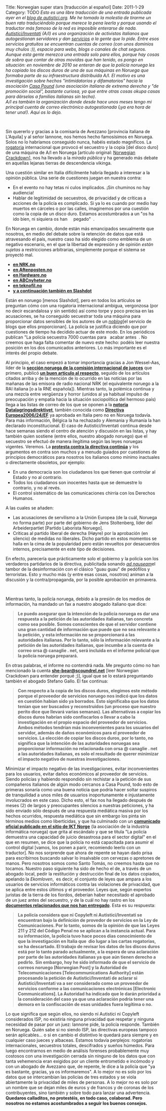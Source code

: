 Title: Norwegian super stars [traducción al español]
Date: 2011-1-29
Category: TODO
*Esto es una libre traducción de una entrada publicada ayer en el [blog de autistici.org](https://cavallette.noblogs.org/2011/01/7117). Me
he tomado la molestia de tirarme un buen rato traduciéndolo porque merece la pena leerla y porque usando el traductor más famoso de la red
es imposible enterarse de nada.\
 [Autistici/Inventati](https://www.autistici.org/it/) (A/I) es una organización de activistas italianos que autogestionan servidores y dan
[servicios](https://www.autistici.org/it/services/index.html) a la gente que lo pide. Entre esos servicios gratuitos se encuentran cuentas
de correo (con unos dominios muy chulos :)), espacio para webs, blogs o canales de chat seguros. Aunque esta gente merezca una entrada solo
para ellos, porque hay cosas de sobra que contar de otras movidas que han tenido, os pongo en situación: en noviembre de 2010 se enteran de
que la policía noruega les ha copiado los discos duros de una de sus máquinas en Noruega que formaba parte de su infraestructura distribuida
A/I. El motivo es una investigación sobre hechos "intimidatorios y difamatorios" hacia la asociación [Casa
Pound](http://secure.wikimedia.org/wikipedia/es/wiki/Casa_Pound) (una asociación italiana de extrema derecha y "de promoción social",
bastante curiosa, ya que entre otras cosas okupa casas para dárselas a familias italianas sin techo).\
 A/I es también la organización donde desde hace unos meses tengo mi principal cuenta de correo electrónico autogestionada (¡ya era hora de
tener una!). Aquí os lo dejo.*

 

Sin quererlo y gracias a la comisaría de Avezzano [provincia italiana de L'Aquila] y al señor Iannone, nos hemos hecho famosísimos en
Noruega. Solos no lo habríamos conseguido nunca, habéis estado magníficos. La
[rogatoria](https://secure.wikimedia.org/wikipedia/es/wiki/Carta_rogatoria) internacional que provocó el secuestro y la copia [del disco
duro] de una máquina de A/I en Noruega [artículo original: [Norwegian Crackdown](https://cavallette.noblogs.org/2010/11/7029)], nos ha
llevado a la *mirada pública* y ha generado más debate en aquellas lejanas tierras de descendencia vikinga.

Una cuestión similar en Italia difícilmente habría llegado a interesar a la opinión pública. Una serie de cuestiones juegan en nuestra
contra:

-   En el evento no hay tetas ni culos implicados. ¡Sin chuminos no hay audiencia!
-   Hablar de legitimidad de secuestros, de privacidad y de críticas a acciones de la policía es complicado. Si ya lo es cuando por medio
    hay muertos en cárceles o por las calles, imaginemos por una cuestión como la copia de un disco duro. Estamos acostumbrados a un "os ha
    ido bien, ni siquiera os han     pegado"  .

En Noruega en cambio, donde están más emancipados sexualmente que nosotros, en medio del debate sobre la retención de datos que está
atravesando el país, nuestro caso ha sido elegido como emblema de un negativo escenario, en el que la libertad de expresión y de opinión
*están sujetas* a restricciones arbitrarias, simplemente porque el sistema se proyectó mal.

-   [**en NRK.no**](http://www.nrk.no/nyheter/norge/1.7472382)
-   [**en Aftenposten.no**](http://www.aftenposten.no/nyheter/uriks/article3999958.ece)
-   [**en Hardware.no**](http://www.hardware.no/artikler/skulle_ta_info_om_to_-_beslagla_om_7000/80787)
-   [**en ABCnyheter.no**](http://www.abcnyheter.no/nyheter/teknologi/110121/beslagla-info-om-7000)
-   [**en teknofil.no**](http://www.teknofil.no/wip4/politiet-forsynte-seg-graadig/d.epl?id=49309)
-   [**y a continuación también en
    Slashdot**](http://yro.slashdot.org/story/11/01/23/0055257/Norwegian-Police-Seeking-Info-On-2-Bloggers-Take-Data-From-7000-Accounts)

Están en noruego [menos Slashdot], pero en todos los artículos se preguntan cómo con una rogatoria internacional ambigua, vergonzosa (por no
decir escandalosa y sin sentido) así como torpe y poco precisa en las acusaciones, se ha conseguido secuestrar toda una máquina para
proporcionar datos sensibles de los autores de un [*noblog*](http://noblogs.org/)[el servicio de blogs que ellos proporcionan]. La policía
se justifica diciendo que por cuestiones de tiempo ha decidido actuar de este modo. En los periódicos publican "La policía secuestra 7000
cuentas para   acabar antes  . No creemos que haga falta comentar de nuevo este hecho: podéis leer nuestra posición en los dos comunicados
anteriores. Lo más importante es el interés del propio debate.

Al principio, el caso empezó a tomar importancia gracias a Jon Wessel-Aas, líder de la [**sección noruega de la comisión internacional de
jueces**](http://icj.no/) que primero, publicó [**un buen artículo al
respecto**](http://www.nyemeninger.no/alle_meninger/cat1003/subcat1010/thread113838/#post_113838), seguido de los artículos citados arriba y
de la mención de lo ocurrido en las noticias por las mañanas de las emisora de radio nacional NRK (el equivalente noruego a la RAI italiana
[o a la RNE española]). Mientras tanto, la polémica continua y una mezcla entre vergüenza y horror (unidos al ya habitual impulso de
preocupación y empatía hacia la situación sociopolítica del hermoso país) llega a las listas de correo de los que se oponen a la [**notoria
Datalagringsdirektivet**](https://secure.wikimedia.org/wikipedia/no/wiki/Datalagringsdirektivet), también conocida como [**Directiva
Europea**](http://www.regjeringen.no/pages/2281081/direktivet.pdf)[**2006/24/EF**](http://www.regjeringen.no/pages/2281081/direktivet.pdf)
ya aprobada en Italia pero no en Noruega todavía. Para más información, Bélgica la ha rechazado y Alemania y Rumanía la han declarado
inconstitucional. El caso de Autistici/Inventati continua desde hace semanas siendo el centro de atención y discusión en las listas, y hay
también quien sostiene (entre ellos, nuestro abogado noruego) que el secuestro se efectuó de manera ilegítima según las leyes noruegas
vigentes. Veremos. La [**protesta contra la directiva continúa**](http://stoppdld.no/) y los argumentos en contra son muchos y a menudo
guiados por cuestiones de principios democráticos para nosotros los italianos como mínimo inactuales o directamente obsoletos, por ejemplo:

-   En una democracia son los ciudadanos los que tienen que controlar al Estado y no al contrario.
-   Todos los ciudadanos son inocentes hasta que se demuestre lo contrario, y no al revés.
-   El control sistemático de las comunicaciones chirría con los Derechos Humanos.

A las cuales se añaden:

-   Las acusaciones de servilismo a la Unión Europea (de la cuál, Noruega no forma parte) por parte del gobierno de Jens Stoltenberg, líder
    del Arbeiderpartiet [Partido Laborista Noruego].
-   Críticas al partido liberal de derecha (Høyre) por la aprobación (en silencio) de medidas no liberales. Dicho partido en estos momentos
    se halla en la cima de la popularidad pero están revueltos por desacuerdos internos, precisamente en este tipo de decisiones.

En efecto, parecería que prácticamente solo el gobierno y la policía son los verdaderos partidarios de la directiva, publicitada sonando
[*ad nauseam*](https://secure.wikimedia.org/wikipedia/es/wiki/Argumento_ad_nauseam)el tambor de la desinformación con el clásico "guau guau"
de pedófilos y terroristas. Esto y mucho más (y entre esas cosas, nosotros) animan a la discusión y la contra/propaganda, por la posible
aprobación en primavera.

 

Mientras tanto, la policía noruega, debido a la presión de los medios de información, ha mandado un fax a nuestro abogado italiano que dice:

> **Le puedo asegurar que la intención de la policía noruega es dar una respuesta a la petición de las autoridades italianas, tan concreta
> como sea posible. Somos conscientes de que el servidor contiene una gran cantidad de información que puede que no sea relevante a la
> petición, y esta información no se proporcionará a las autoridades italianas. Por lo tanto, sólo la información relevante a la petición de
> las autoridades italianas, que incumbe a la cuenta de correo orsa @ canaglie . net, será incluida en el informe policial que la policía
> noruega preparará.**

En otras palabras, el informe no contendrá nada. Me pregunto cómo no han mencionado la cuenta **she-bear@scoundrel.net** [leer Norwegian
Crackdown para entender porqué ;)], igual que se lo estará preguntando también el abogado Stefano Gallo. El fax continua:

> **Con respecto a la copia de los discos duros, elegimos este método porque el proveedor de servicios noruego nos indicó que los datos en
> cuestión habían sido ya borrados. Esto significaba que los datos tenían que ser buscados y reconstruidos (un proceso que nuestro perito
> dice que llevará varias semanas). Las alternativas a copiar los discos duros habrían sido confiscarlos o llevar a cabo la investigación en
> el propio espacio del proveedor de servicios. Ambos métodos tendrían más inconvenientes para los usuarios del servidor, además de daños
> económicos para el proveedor de servicios. La elección de copiar los discos duros, por lo tanto, no significa que la intención de las
> autoridades noruegas sea proporcionar información no relacionada con orsa @ canaglie . net a las autoridades italianas, es solo el
> resultado de querer minimizar el impacto negativo de nuestras investigaciones.**

Minimizar el impacto negativo de las investigaciones, evitar inconvenientes para los usuarios, evitar daños económicos al proveedor de
servicios. Siendo policías y habiendo respondido sin rechistar a la petición de sus compañeros italianos de algún modo cercanos a Casa
Pound, todo esto de primeras sonaría como una buena noticia que podría hacer soltar suspiros de tranquilidad a unos miles de usuarios
inoportunamente e injustamente involucrados en este caso. Dicho esto, el fax nos ha llegado después de meses (2) de largos y preocupantes
silencios a nuestras peticiones, y ha sido enviado sólo después de una respuesta mediática masiva por los hechos ocurridos, respuesta
mediática que sin embargo los pinta sin términos medios como liberticidas, y que ha culminado con un [**comunicado oficial publicado en el
sitio de IKT Norge**](http://ikt-norge.no/politiet-utviser-sviktende-digital-doemmekraft/) (la asociación de la industria informática
noruega) que grita al escándalo y que se titula "La policía demuestra una capacidad de juicio desastrosa para el sector digital" en el que
en resumen, se dice que la policía no está capacitada para asumir el control digital [vamos, los ponen a parir, recomiendo leerlo con un
traductor]. No nos sorprende que ahora de repente se hayan dado prisa para escribirnos buscando salvar lo insalvable con cervezas o
apretones de manos. Pero nosotros somos como Santo Tomás, no creemos hasta que no tocamos. Nuestro paso siguiente ha sido de hecho el de, a
través de un abogado local, pedir la restitución y destrucción final de los datos copiados, apelando la *Ekomloven*,  es decir, el conjunto
de leyes que ampara a los usuarios de servicios informáticos contra las violaciones de privacidad, que se aplica entre estos últimos y el
proveedor. Leyes que, según expertos juristas de la tierra de los fiordos, deberían haber necesitado el aprobado de un juez antes del
secuestro, y de la cuál no hay rastro en los [**documentos relacionados que nos han
entregado**](https://www.uhuru.biz/wp-content/uploads/2011/01/ItalienskUtlevering-av-data.pdf). Esta es su respuesta:

> **La policía considera que ni Copyleft ni Autistici/Inventati se encuentran bajo la definición de provedor de servicios en la Ley de
> Comunicaciones. Por lo tanto, somos de la opinión de que las Leyes 211 y 212 del Código Penal no se aplican a la instancia actual. Para su
> información, la policía tuvo hace pocos días conocimiento de que la investigación en Italia que  dio lugar a las cartas rogatorias, se ha
> descartado. El trabajo de revisar los datos de los discos duros está por lo tanto parado actualmente, a la espera de una aclaración por
> parte de las autoridades italianas ya que aún tienen derecho a pedirlo.**
> **Sin embargo, hoy he sido informado de que el servicio de correos noruego [Norwegian Post] y la Autoridad de Telecomunicaciones
> [Telecommunications Authority] están procesando la petición de Autistici/Inventati de aclarar si Autistici/Inventati va a ser considerado
> como un proveedor de servicios conforme a las comunicaciones electrónicas [Electronic Communications]. La Autoridad ha indicado que le
> darán prioridad a la consideración del caso ya que una aclaración podría tener una demora en la confiscación de esas unidades fuera
> legítima o no.**

Lo que significa que según ellos, no siendo ni Autistici ni Copyleft considerados ISP, no existiría ninguna privacidad que respetar y
ninguna necesidad de pasar por un juez: Iannone pide, la policía responde. También en Noruega. Quién sabe si no siendo ISP, las directivas
europeas tampoco serán aplicables... o si en cambio el distintivo le quedará para siempre y en cualquier caso jueces y albaceas. Estamos
todavía perplejos: rogatorias internacionales, secuestros totales, descifrados y sueños húmedos. Para luego encontrarnos en medio de
análisis forenses probablemente muy costosos con una investigación cerrada sin ninguno de los datos que con tanta vehemencia eran exigidos
por un cliente entrometido e incómodo y con un abogado de Avezzano que, de repente, le dice a la policía que "ya es bastante, gracias, ya os
informaremos". A lo mejor no es solo por los datos que se intercambian las policías de tres estados y se viola abiertamente la privacidad de
miles de personas. A lo mejor no es solo por un nombre que se dejan miles de euros y de francos y de coronas de los contribuyentes, sino
también y sobre todo para lanzar una advertencia. **Quedaros calladitos, no protestéis, en todo caso, colaborad. Pero nosotros no estamos
acostumbrados a seguir los buenos consejos.**

[](http://lainconscienciadepablo.net/es/content/norwegian-super-stars)
